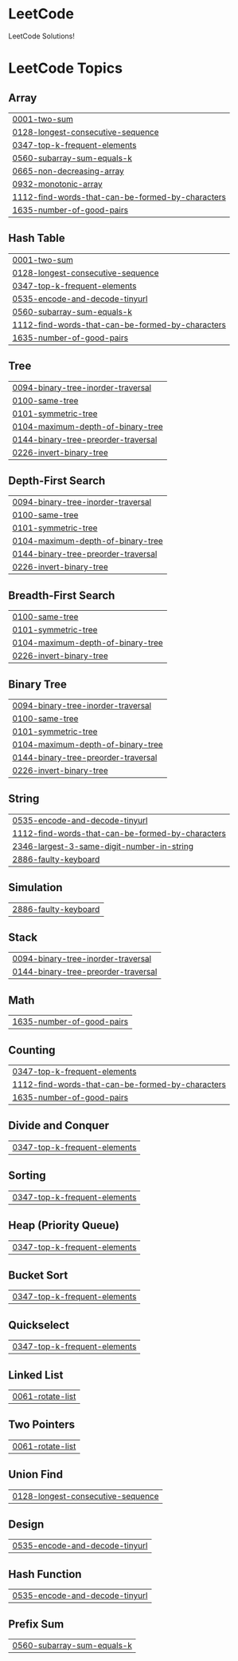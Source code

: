 # LeetCode
LeetCode Solutions!

<!---LeetCode Topics Start-->
# LeetCode Topics
## Array
|  |
| ------- |
| [0001-two-sum](https://github.com/Utkarsh140503/LeetCode/tree/master/0001-two-sum) |
| [0128-longest-consecutive-sequence](https://github.com/Utkarsh140503/LeetCode/tree/master/0128-longest-consecutive-sequence) |
| [0347-top-k-frequent-elements](https://github.com/Utkarsh140503/LeetCode/tree/master/0347-top-k-frequent-elements) |
| [0560-subarray-sum-equals-k](https://github.com/Utkarsh140503/LeetCode/tree/master/0560-subarray-sum-equals-k) |
| [0665-non-decreasing-array](https://github.com/Utkarsh140503/LeetCode/tree/master/0665-non-decreasing-array) |
| [0932-monotonic-array](https://github.com/Utkarsh140503/LeetCode/tree/master/0932-monotonic-array) |
| [1112-find-words-that-can-be-formed-by-characters](https://github.com/Utkarsh140503/LeetCode/tree/master/1112-find-words-that-can-be-formed-by-characters) |
| [1635-number-of-good-pairs](https://github.com/Utkarsh140503/LeetCode/tree/master/1635-number-of-good-pairs) |
## Hash Table
|  |
| ------- |
| [0001-two-sum](https://github.com/Utkarsh140503/LeetCode/tree/master/0001-two-sum) |
| [0128-longest-consecutive-sequence](https://github.com/Utkarsh140503/LeetCode/tree/master/0128-longest-consecutive-sequence) |
| [0347-top-k-frequent-elements](https://github.com/Utkarsh140503/LeetCode/tree/master/0347-top-k-frequent-elements) |
| [0535-encode-and-decode-tinyurl](https://github.com/Utkarsh140503/LeetCode/tree/master/0535-encode-and-decode-tinyurl) |
| [0560-subarray-sum-equals-k](https://github.com/Utkarsh140503/LeetCode/tree/master/0560-subarray-sum-equals-k) |
| [1112-find-words-that-can-be-formed-by-characters](https://github.com/Utkarsh140503/LeetCode/tree/master/1112-find-words-that-can-be-formed-by-characters) |
| [1635-number-of-good-pairs](https://github.com/Utkarsh140503/LeetCode/tree/master/1635-number-of-good-pairs) |
## Tree
|  |
| ------- |
| [0094-binary-tree-inorder-traversal](https://github.com/Utkarsh140503/LeetCode/tree/master/0094-binary-tree-inorder-traversal) |
| [0100-same-tree](https://github.com/Utkarsh140503/LeetCode/tree/master/0100-same-tree) |
| [0101-symmetric-tree](https://github.com/Utkarsh140503/LeetCode/tree/master/0101-symmetric-tree) |
| [0104-maximum-depth-of-binary-tree](https://github.com/Utkarsh140503/LeetCode/tree/master/0104-maximum-depth-of-binary-tree) |
| [0144-binary-tree-preorder-traversal](https://github.com/Utkarsh140503/LeetCode/tree/master/0144-binary-tree-preorder-traversal) |
| [0226-invert-binary-tree](https://github.com/Utkarsh140503/LeetCode/tree/master/0226-invert-binary-tree) |
## Depth-First Search
|  |
| ------- |
| [0094-binary-tree-inorder-traversal](https://github.com/Utkarsh140503/LeetCode/tree/master/0094-binary-tree-inorder-traversal) |
| [0100-same-tree](https://github.com/Utkarsh140503/LeetCode/tree/master/0100-same-tree) |
| [0101-symmetric-tree](https://github.com/Utkarsh140503/LeetCode/tree/master/0101-symmetric-tree) |
| [0104-maximum-depth-of-binary-tree](https://github.com/Utkarsh140503/LeetCode/tree/master/0104-maximum-depth-of-binary-tree) |
| [0144-binary-tree-preorder-traversal](https://github.com/Utkarsh140503/LeetCode/tree/master/0144-binary-tree-preorder-traversal) |
| [0226-invert-binary-tree](https://github.com/Utkarsh140503/LeetCode/tree/master/0226-invert-binary-tree) |
## Breadth-First Search
|  |
| ------- |
| [0100-same-tree](https://github.com/Utkarsh140503/LeetCode/tree/master/0100-same-tree) |
| [0101-symmetric-tree](https://github.com/Utkarsh140503/LeetCode/tree/master/0101-symmetric-tree) |
| [0104-maximum-depth-of-binary-tree](https://github.com/Utkarsh140503/LeetCode/tree/master/0104-maximum-depth-of-binary-tree) |
| [0226-invert-binary-tree](https://github.com/Utkarsh140503/LeetCode/tree/master/0226-invert-binary-tree) |
## Binary Tree
|  |
| ------- |
| [0094-binary-tree-inorder-traversal](https://github.com/Utkarsh140503/LeetCode/tree/master/0094-binary-tree-inorder-traversal) |
| [0100-same-tree](https://github.com/Utkarsh140503/LeetCode/tree/master/0100-same-tree) |
| [0101-symmetric-tree](https://github.com/Utkarsh140503/LeetCode/tree/master/0101-symmetric-tree) |
| [0104-maximum-depth-of-binary-tree](https://github.com/Utkarsh140503/LeetCode/tree/master/0104-maximum-depth-of-binary-tree) |
| [0144-binary-tree-preorder-traversal](https://github.com/Utkarsh140503/LeetCode/tree/master/0144-binary-tree-preorder-traversal) |
| [0226-invert-binary-tree](https://github.com/Utkarsh140503/LeetCode/tree/master/0226-invert-binary-tree) |
## String
|  |
| ------- |
| [0535-encode-and-decode-tinyurl](https://github.com/Utkarsh140503/LeetCode/tree/master/0535-encode-and-decode-tinyurl) |
| [1112-find-words-that-can-be-formed-by-characters](https://github.com/Utkarsh140503/LeetCode/tree/master/1112-find-words-that-can-be-formed-by-characters) |
| [2346-largest-3-same-digit-number-in-string](https://github.com/Utkarsh140503/LeetCode/tree/master/2346-largest-3-same-digit-number-in-string) |
| [2886-faulty-keyboard](https://github.com/Utkarsh140503/LeetCode/tree/master/2886-faulty-keyboard) |
## Simulation
|  |
| ------- |
| [2886-faulty-keyboard](https://github.com/Utkarsh140503/LeetCode/tree/master/2886-faulty-keyboard) |
## Stack
|  |
| ------- |
| [0094-binary-tree-inorder-traversal](https://github.com/Utkarsh140503/LeetCode/tree/master/0094-binary-tree-inorder-traversal) |
| [0144-binary-tree-preorder-traversal](https://github.com/Utkarsh140503/LeetCode/tree/master/0144-binary-tree-preorder-traversal) |
## Math
|  |
| ------- |
| [1635-number-of-good-pairs](https://github.com/Utkarsh140503/LeetCode/tree/master/1635-number-of-good-pairs) |
## Counting
|  |
| ------- |
| [0347-top-k-frequent-elements](https://github.com/Utkarsh140503/LeetCode/tree/master/0347-top-k-frequent-elements) |
| [1112-find-words-that-can-be-formed-by-characters](https://github.com/Utkarsh140503/LeetCode/tree/master/1112-find-words-that-can-be-formed-by-characters) |
| [1635-number-of-good-pairs](https://github.com/Utkarsh140503/LeetCode/tree/master/1635-number-of-good-pairs) |
## Divide and Conquer
|  |
| ------- |
| [0347-top-k-frequent-elements](https://github.com/Utkarsh140503/LeetCode/tree/master/0347-top-k-frequent-elements) |
## Sorting
|  |
| ------- |
| [0347-top-k-frequent-elements](https://github.com/Utkarsh140503/LeetCode/tree/master/0347-top-k-frequent-elements) |
## Heap (Priority Queue)
|  |
| ------- |
| [0347-top-k-frequent-elements](https://github.com/Utkarsh140503/LeetCode/tree/master/0347-top-k-frequent-elements) |
## Bucket Sort
|  |
| ------- |
| [0347-top-k-frequent-elements](https://github.com/Utkarsh140503/LeetCode/tree/master/0347-top-k-frequent-elements) |
## Quickselect
|  |
| ------- |
| [0347-top-k-frequent-elements](https://github.com/Utkarsh140503/LeetCode/tree/master/0347-top-k-frequent-elements) |
## Linked List
|  |
| ------- |
| [0061-rotate-list](https://github.com/Utkarsh140503/LeetCode/tree/master/0061-rotate-list) |
## Two Pointers
|  |
| ------- |
| [0061-rotate-list](https://github.com/Utkarsh140503/LeetCode/tree/master/0061-rotate-list) |
## Union Find
|  |
| ------- |
| [0128-longest-consecutive-sequence](https://github.com/Utkarsh140503/LeetCode/tree/master/0128-longest-consecutive-sequence) |
## Design
|  |
| ------- |
| [0535-encode-and-decode-tinyurl](https://github.com/Utkarsh140503/LeetCode/tree/master/0535-encode-and-decode-tinyurl) |
## Hash Function
|  |
| ------- |
| [0535-encode-and-decode-tinyurl](https://github.com/Utkarsh140503/LeetCode/tree/master/0535-encode-and-decode-tinyurl) |
## Prefix Sum
|  |
| ------- |
| [0560-subarray-sum-equals-k](https://github.com/Utkarsh140503/LeetCode/tree/master/0560-subarray-sum-equals-k) |
<!---LeetCode Topics End-->